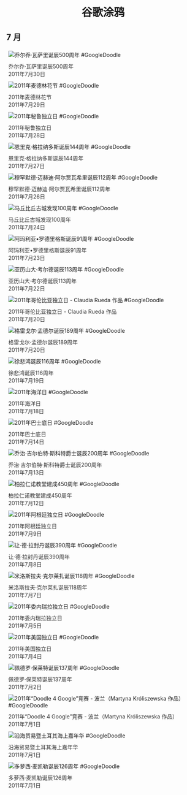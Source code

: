 
<h1 align="center"> 谷歌涂鸦 </h1>




## 7 月

<div class="image">


<img src="https:https://lh3.googleusercontent.com/fr-W9oiyvto1g26WVExOIv431QtvXSFoeeDGQSLricHMIdRjpWApHFcXPosVvAOmdJBmvaPIYyeQQdQ135_kJ9uRVaUEYKpd3oAk59a_ng=s660" alt="乔尔乔·瓦萨里诞辰500周年 #GoogleDoodle" style="margin: 5px"/>
<div class="info" style="font-size: 14px; color:#333333; margin:5px"><div class="title">乔尔乔·瓦萨里诞辰500周年</div><div class="date">2011年7月30日</div></div>

<img src="https:https://lh3.googleusercontent.com/p1PkL0cg5qIvc7opqySaLA0PQLL7hYsVvUvF0XeTYE4LV2-0CNInChu-c5DVhq7Nor9dcjJ_If7CnytjVJkqzKRbJa2ZjJXleBunq-gG=s660" alt="2011年麦德林花节 #GoogleDoodle" style="margin: 5px"/>
<div class="info" style="font-size: 14px; color:#333333; margin:5px"><div class="title">2011年麦德林花节</div><div class="date">2011年7月29日</div></div>

<img src="https:https://lh3.googleusercontent.com/iZFKISdCG2xSVlahcPP1POs3hT7iNZzntKUu5k7Gw2KgNGhnNw5tcV5ENXWJz6m1a0-GE7BTnytzyuCrzkZStDbjUQNDrrBGEaSns8MR=s660" alt="2011年秘鲁独立日 #GoogleDoodle" style="margin: 5px"/>
<div class="info" style="font-size: 14px; color:#333333; margin:5px"><div class="title">2011年秘鲁独立日</div><div class="date">2011年7月28日</div></div>

<img src="https:https://lh3.googleusercontent.com/iZvrGt-0_tIq2puzRkrfaoj8OOUl6cf_hi5MbrsbbK8bnwvbWs0sdRCTIj2uRDAZhMLOsZfxTUPKz8qu9sZta7PxFfeW8IbT91BRSGk=s660" alt="恩里克·格拉纳多斯诞辰144周年 #GoogleDoodle" style="margin: 5px"/>
<div class="info" style="font-size: 14px; color:#333333; margin:5px"><div class="title">恩里克·格拉纳多斯诞辰144周年</div><div class="date">2011年7月27日</div></div>

<img src="https:https://lh3.googleusercontent.com/ECZez35uZTvvLdSlQYop3IvxjCOHLmm3sy73jHGdJStojJNmAwbrwGw6nI3iIE-hGZFd3UbdcsXvLl9LnO1rYdtqcI9aIMy3cyzPKI4=s660" alt="穆罕默德·迈赫迪·阿尔贾瓦希里诞辰112周年 #GoogleDoodle" style="margin: 5px"/>
<div class="info" style="font-size: 14px; color:#333333; margin:5px"><div class="title">穆罕默德·迈赫迪·阿尔贾瓦希里诞辰112周年</div><div class="date">2011年7月26日</div></div>

<img src="https:https://lh3.googleusercontent.com/82MxBa-AZzO-Acp__70PXFdUItazex3_WJJ2-bUKXbkgjP2IXVopSxjstvr9elEv-febxnxVB5DI7sUAtoGvYZ1cTbjzWnsFMq_fqdJPUg=s660" alt="马丘比丘古城发现100周年 #GoogleDoodle" style="margin: 5px"/>
<div class="info" style="font-size: 14px; color:#333333; margin:5px"><div class="title">马丘比丘古城发现100周年</div><div class="date">2011年7月24日</div></div>

<img src="https:https://lh3.googleusercontent.com/RcvhKsuLrJ-yiLkPNBAqBSQP8aYZxDV3x0c1uvBWUxABNAQO03vcSu0ZWVEnxIZLIRGOIGTUzcHyg4tyf0zxMg9CgGSsbIBEw8b3e7A=s660" alt="阿玛利亚•罗德里格斯诞辰91周年 #GoogleDoodle" style="margin: 5px"/>
<div class="info" style="font-size: 14px; color:#333333; margin:5px"><div class="title">阿玛利亚•罗德里格斯诞辰91周年</div><div class="date">2011年7月23日</div></div>

<img src="https:https://lh3.googleusercontent.com/dLEzmPD1txnbf9SWD_CsSZUi_3R36eTEsPXNqgtbCPGf1FR27rnXqf0usYdD4t-3x6RXd7z5iqusOAApOYq5rGo2wYtknugGfHbefM8x8w=s660" alt="亚历山大·考尔德诞辰113周年 #GoogleDoodle" style="margin: 5px"/>
<div class="info" style="font-size: 14px; color:#333333; margin:5px"><div class="title">亚历山大·考尔德诞辰113周年</div><div class="date">2011年7月22日</div></div>

<img src="https:https://lh3.googleusercontent.com/ccvkxh4srdlxeHESuYifrcletbbmasIcfGRzsg9Bsu-hP-dtfNTqhKqMo6AQNjxxaeS8g5AY26saKYXLbVrBSgRCNxpxaSFieb7lvp6h=s660" alt="2011年哥伦比亚独立日 - Claudia Rueda 作品 #GoogleDoodle" style="margin: 5px"/>
<div class="info" style="font-size: 14px; color:#333333; margin:5px"><div class="title">2011年哥伦比亚独立日 - Claudia Rueda 作品</div><div class="date">2011年7月20日</div></div>

<img src="https:https://lh3.googleusercontent.com/VXvSFXZ0srj5i4fMooyoqhcmy6T-imfcFSfBdhDSI19z_cA6brh1-Z0TBYl0V--u1mjcKyknUPqBsgy6s7FuNgfrEfP3GM3EU2BafYs=s660" alt="格雷戈尔·孟德尔诞辰189周年 #GoogleDoodle" style="margin: 5px"/>
<div class="info" style="font-size: 14px; color:#333333; margin:5px"><div class="title">格雷戈尔·孟德尔诞辰189周年</div><div class="date">2011年7月20日</div></div>

<img src="https:https://lh3.googleusercontent.com/Cg8o4WUGOp092dPhsuTXo4MGHbxP9MCLfBbyXkJHItE2bIY4bEVfIy52A7VxcAwSqNQoakwBH_i9f2DULzHpaP48k9AZyjP6DdNGBGQ=s660" alt="徐悲鸿诞辰116周年 #GoogleDoodle" style="margin: 5px"/>
<div class="info" style="font-size: 14px; color:#333333; margin:5px"><div class="title">徐悲鸿诞辰116周年</div><div class="date">2011年7月19日</div></div>

<img src="https:https://lh3.googleusercontent.com/RLBS5jKyhrUqsd70FMhEXl5qiGWO6wyZpiGKL4_HDk4vVtVax_eRxgc8nERqz4vDPFt4u-S6u11y7sljm6FfMwcBRfTqWk05UoUAmGCd=s660" alt="2011年海洋日 #GoogleDoodle" style="margin: 5px"/>
<div class="info" style="font-size: 14px; color:#333333; margin:5px"><div class="title">2011年海洋日</div><div class="date">2011年7月18日</div></div>

<img src="https:https://lh3.googleusercontent.com/PMvSt7hKCbgv3GRyNLJ3Ld6a3oK5gLQH5BQT6zwX74hfiGwQXQDgEVkCUAM-7IPOMWTlhDPNQu9k70STzqRgkpWfbGZQKT2U6SU9hkw=s660" alt="2011年巴士底日 #GoogleDoodle" style="margin: 5px"/>
<div class="info" style="font-size: 14px; color:#333333; margin:5px"><div class="title">2011年巴士底日</div><div class="date">2011年7月14日</div></div>

<img src="https://www.google.com/logos/2011/scott11-hp.jpg" alt="乔治·吉尔伯特·斯科特爵士诞辰200周年 #GoogleDoodle" style="margin: 5px"/>
<div class="info" style="font-size: 14px; color:#333333; margin:5px"><div class="title">乔治·吉尔伯特·斯科特爵士诞辰200周年</div><div class="date">2011年7月13日</div></div>

<img src="https:https://lh3.googleusercontent.com/xo8XLAnFphIqxCNAtLG1mlTffI2VmcBM-j7L-wFp0_RUMtnVH075BFixSkgk1n3G8i3NmZQqnXzXxbVXkEkR6a0YFFKYYUU40yjJsCE=s660" alt="柏拉仁诺教堂建成450周年 #GoogleDoodle" style="margin: 5px"/>
<div class="info" style="font-size: 14px; color:#333333; margin:5px"><div class="title">柏拉仁诺教堂建成450周年</div><div class="date">2011年7月12日</div></div>

<img src="https:https://lh3.googleusercontent.com/z9ucg1051JbE6Qz4GXr1GMnFNeCJml3mB2gKjY10cCK5FCcCiKFdHVcthHro06LpkmSalHLkHD2TwWvNLyJf_VD-Bd8savmSj-dm2_1Q=s660" alt="2011年阿根廷独立日 #GoogleDoodle" style="margin: 5px"/>
<div class="info" style="font-size: 14px; color:#333333; margin:5px"><div class="title">2011年阿根廷独立日</div><div class="date">2011年7月9日</div></div>

<img src="https:https://lh3.googleusercontent.com/SWTrsDYTTKZ2wQNLPlNltIm7nTNnleTJoE2EXl-HtnHYX_9Qz7ieKV-2DpGJSrfsiaGqfWSKvAPJ_r_PLDtR1fd9ZEgF9rhHZgkarEQR7g=s660" alt="让·德·拉封丹诞辰390周年 #GoogleDoodle" style="margin: 5px"/>
<div class="info" style="font-size: 14px; color:#333333; margin:5px"><div class="title">让·德·拉封丹诞辰390周年</div><div class="date">2011年7月8日</div></div>

<img src="https://www.google.com/logos/2011/krleza11-hp.jpg" alt="米洛斯拉夫·克尔莱扎诞辰118周年 #GoogleDoodle" style="margin: 5px"/>
<div class="info" style="font-size: 14px; color:#333333; margin:5px"><div class="title">米洛斯拉夫·克尔莱扎诞辰118周年</div><div class="date">2011年7月7日</div></div>

<img src="https:https://lh3.googleusercontent.com/ZVG3HdlWnLscBDA_8155kS7moiecLzch6JGW55cmROa2kRUxMw3aY7RynjOtjRyTMyyhSA8D1ru-crxNfyNyAbxh1n_h_j6s7AbdyeuC=s660" alt="2011年委内瑞拉独立日 #GoogleDoodle" style="margin: 5px"/>
<div class="info" style="font-size: 14px; color:#333333; margin:5px"><div class="title">2011年委内瑞拉独立日</div><div class="date">2011年7月5日</div></div>

<img src="https:https://lh3.googleusercontent.com/B9j35UcA7zso0rIBAUi-neSBUoMZzTcagk3cS_CCUgytBRSMf0PY3Q18gSqRJClmcz5x_XWtqRdwaDdmjjWx-7QIfhR_IrnclDy9d-k=s660" alt="2011年美国独立日 #GoogleDoodle" style="margin: 5px"/>
<div class="info" style="font-size: 14px; color:#333333; margin:5px"><div class="title">2011年美国独立日</div><div class="date">2011年7月4日</div></div>

<img src="https:https://lh3.googleusercontent.com/-oO7J1UOGe9KawQXD23fOoDHpApqQ64ujXiQ0DThc4OtODfTPMJmRxQI66co3swvF3XODBI50fN0e7TkZnWfwNG7oaDoS_jBAq8fskI=s660" alt="佩德罗·保莱特诞辰137周年 #GoogleDoodle" style="margin: 5px"/>
<div class="info" style="font-size: 14px; color:#333333; margin:5px"><div class="title">佩德罗·保莱特诞辰137周年</div><div class="date">2011年7月2日</div></div>

<img src="https://www.google.com/logos/2011/poland_d4g-hp.jpg" alt="2011年“Doodle 4 Google”竞赛 - 波兰（Martyna Króliszewska 作品） #GoogleDoodle" style="margin: 5px"/>
<div class="info" style="font-size: 14px; color:#333333; margin:5px"><div class="title">2011年“Doodle 4 Google”竞赛 - 波兰（Martyna Króliszewska 作品）</div><div class="date">2011年7月1日</div></div>

<img src="https:https://lh3.googleusercontent.com/s5PJlnbRilAj5QrsZsoROwQeeNtEgVDAtok5dPQowAHbiGt6jqiUeHYGDi2MPfULhdkhQIA4r56wtmTFMJdeV9RDKf15_ko302PccCO0=s660" alt="沿海贸易暨土耳其海上嘉年华 #GoogleDoodle" style="margin: 5px"/>
<div class="info" style="font-size: 14px; color:#333333; margin:5px"><div class="title">沿海贸易暨土耳其海上嘉年华</div><div class="date">2011年7月1日</div></div>

<img src="https:https://lh3.googleusercontent.com/2M9BDp7rVl-LZ76S203WvsXEO1v0zuZEvHOWrU8hEE8I1Cd7VoRhq9L9qsOXmyW1aXJeRvIGWA9N52WU1m74HWjIJujll3cUzyEBdv3i=s660" alt="多萝西·麦凯勒诞辰126周年 #GoogleDoodle" style="margin: 5px"/>
<div class="info" style="font-size: 14px; color:#333333; margin:5px"><div class="title">多萝西·麦凯勒诞辰126周年</div><div class="date">2011年7月1日</div></div>

</div>








